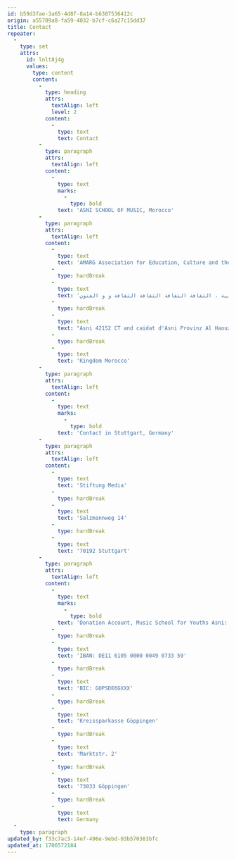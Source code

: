 ```yaml
---
id: b59d3fae-3a65-4d8f-8a14-b6387536412c
origin: a55709a8-fa59-4032-b7cf-c6a27c15dd37
title: Contact
repeater:
  -
    type: set
    attrs:
      id: lnlt8j4g
      values:
        type: content
        content:
          -
            type: heading
            attrs:
              textAlign: left
              level: 2
            content:
              -
                type: text
                text: Contact
          -
            type: paragraph
            attrs:
              textAlign: left
            content:
              -
                type: text
                marks:
                  -
                    type: bold
                text: 'ASNI SCHOOL OF MUSIC, Morocco'
          -
            type: paragraph
            attrs:
              textAlign: left
            content:
              -
                type: text
                text: 'AMARG Association for Education, Culture and the Arts,'
              -
                type: hardBreak
              -
                type: text
                text: 'جمعية أمارك للتربية للتربية للتربية ، الثقافة الثقافة الثقافة الثقافة و و الفنون'
              -
                type: hardBreak
              -
                type: text
                text: "Asni 42152 CT and caidat d'Asni Provinz Al Haouz, Morocco"
              -
                type: hardBreak
              -
                type: text
                text: 'Kingdom Morocco'
          -
            type: paragraph
            attrs:
              textAlign: left
            content:
              -
                type: text
                marks:
                  -
                    type: bold
                text: 'Contact in Stuttgart, Germany'
          -
            type: paragraph
            attrs:
              textAlign: left
            content:
              -
                type: text
                text: 'Stiftung Media'
              -
                type: hardBreak
              -
                type: text
                text: 'Salzmannweg 14'
              -
                type: hardBreak
              -
                type: text
                text: '70192 Stuttgart'
          -
            type: paragraph
            attrs:
              textAlign: left
            content:
              -
                type: text
                marks:
                  -
                    type: bold
                text: 'Donation Account, Music School for Youths Asni:'
              -
                type: hardBreak
              -
                type: text
                text: 'IBAN: DE11 6105 0000 0049 0733 59'
              -
                type: hardBreak
              -
                type: text
                text: 'BIC: GOPSDE6GXXX'
              -
                type: hardBreak
              -
                type: text
                text: 'Kreissparkasse Göppingen'
              -
                type: hardBreak
              -
                type: text
                text: 'Marktstr. 2'
              -
                type: hardBreak
              -
                type: text
                text: '73033 Göppingen'
              -
                type: hardBreak
              -
                type: text
                text: Germany
  -
    type: paragraph
updated_by: f33c7ac3-14e7-496e-9ebd-03b570383bfc
updated_at: 1706572184
---
```

